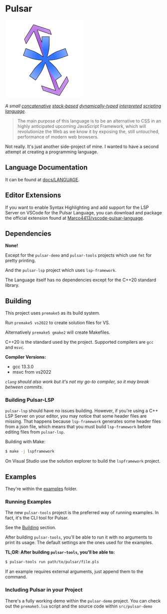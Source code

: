 # Pulsar

![logo](logo.png)

*A small
[concatenative](https://en.wikipedia.org/wiki/Concatenative_programming_language)
[stack-based](https://en.wikipedia.org/wiki/Stack-oriented_programming)
[dynamically-typed](https://en.wikipedia.org/wiki/Type_system#Dynamic_type_checking_and_runtime_type_information)
[interpreted](https://en.wikipedia.org/wiki/Interpreter_(computing))
[scripting language](https://en.wikipedia.org/wiki/Scripting_language).*

> The main purpose of this language is to be an alternative to CSS
in an highly anticipated upcoming JavaScript Framework,
which will revolutionize the Web as we know it
by exposing the, still untouched, performance of modern web browsers.

Not really. It's just another side-project of mine.
I wanted to have a second attempt at creating a programming language.

## Language Documentation

It can be found at [docs/LANGUAGE](docs/LANGUAGE.md).

## Editor Extensions

If you want to enable Syntax Highlighting and add support for the LSP Server
on VSCode for the Pulsar Language, you can download and package the official extension found at
[Marco4413/vscode-pulsar-language](https://github.com/Marco4413/vscode-pulsar-language).

## Dependencies

**None!**

Except for the `pulsar-demo` and `pulsar-tools` projects
which use `fmt` for pretty printing.

And the `pulsar-lsp` project which uses `lsp-framework`.

The Language itself has no dependencies except for the C++20 standard library.

## Building

This project uses `premake5` as its build system.

Run `premake5 vs2022` to create solution files for VS.

Alternatively `premake5 gmake2` will create Makefiles.

C++20 is the standard used by the project.
Supported compilers are `gcc` and `msvc`.

**Compiler Versions:**
- gcc 13.3.0
- msvc from vs2022

*`clang` should also work but it's not my go-to compiler,
so it may break between commits.*

### Building Pulsar-LSP

`pulsar-lsp` should have no issues building. However, if you're using a
C++ LSP Server on your editor, you may notice that some header files are missing.
That happens because `lsp-framework` generates some header files from a json file,
which means that you must build `lsp-framework` before editing files from `pulsar-lsp`.

Building with Make:
```sh
$ make -j lspframework
```

On Visual Studio use the solution explorer to build the `lspframework` project.

## Examples

They're within the [examples](examples) folder.

### Running Examples

The new `pulsar-tools` project is the preferred way of running examples.
In fact, it's the CLI tool for Pulsar.

See the [Building](#building) section.

After building `pulsar-tools`, you'll be able to run it with no arguments to
print its usage. The default settings are the ones used for the examples.

**TL;DR: After building `pulsar-tools`, you'll be able to:**

```sh
$ pulsar-tools run path/to/pulsar/file.pls
```

If an example requires external arguments, just append them to the command.

### Including Pulsar in your Project

There's a fully working demo within the `pulsar-demo` project.
You can check out the `premake5.lua` script and the source code within `src/pulsar-demo`
